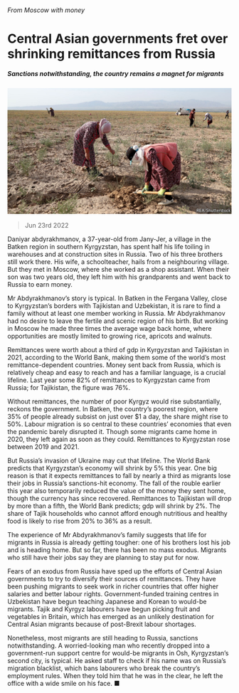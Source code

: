 ###### From Moscow with money

# Central Asian governments fret over shrinking remittances from Russia 

##### Sanctions notwithstanding, the country remains a magnet for migrants 

![image](images/20220625_ASP501.jpg) 

> Jun 23rd 2022 

Daniyar abdyrakhmanov, a 37-year-old from Jany-Jer, a village in the Batken region in southern Kyrgyzstan, has spent half his life toiling in warehouses and at construction sites in Russia. Two of his three brothers still work there. His wife, a schoolteacher, hails from a neighbouring village. But they met in Moscow, where she worked as a shop assistant. When their son was two years old, they left him with his grandparents and went back to Russia to earn money. 

Mr Abdyrakhmanov’s story is typical. In Batken in the Fergana Valley, close to Kyrgyzstan’s borders with Tajikistan and Uzbekistan, it is rare to find a family without at least one member working in Russia. Mr Abdyrakhmanov had no desire to leave the fertile and scenic region of his birth. But working in Moscow he made three times the average wage back home, where opportunities are mostly limited to growing rice, apricots and walnuts. 

Remittances were worth about a third of gdp in Kyrgyzstan and Tajikistan in 2021, according to the World Bank, making them some of the world’s most remittance-dependent countries. Money sent back from Russia, which is relatively cheap and easy to reach and has a familiar language, is a crucial lifeline. Last year some 82% of remittances to Kyrgyzstan came from Russia; for Tajikistan, the figure was 76%. 

Without remittances, the number of poor Kyrgyz would rise substantially, reckons the government. In Batken, the country’s poorest region, where 35% of people already subsist on just over $1 a day, the share might rise to 50%. Labour migration is so central to these countries’ economies that even the pandemic barely disrupted it. Though some migrants came home in 2020, they left again as soon as they could. Remittances to Kyrgyzstan rose between 2019 and 2021. 

But Russia’s invasion of Ukraine may cut that lifeline. The World Bank predicts that Kyrgyzstan’s economy will shrink by 5% this year. One big reason is that it expects remittances to fall by nearly a third as migrants lose their jobs in Russia’s sanctions-hit economy. The fall of the rouble earlier this year also temporarily reduced the value of the money they sent home, though the currency has since recovered. Remittances to Tajikistan will drop by more than a fifth, the World Bank predicts; gdp will shrink by 2%. The share of Tajik households who cannot afford enough nutritious and healthy food is likely to rise from 20% to 36% as a result.

The experience of Mr Abdyrakhmanov’s family suggests that life for migrants in Russia is already getting tougher: one of his brothers lost his job and is heading home. But so far, there has been no mass exodus. Migrants who still have their jobs say they are planning to stay put for now. 

Fears of an exodus from Russia have sped up the efforts of Central Asian governments to try to diversify their sources of remittances. They have been pushing migrants to seek work in richer countries that offer higher salaries and better labour rights. Government-funded training centres in Uzbekistan have begun teaching Japanese and Korean to would-be migrants. Tajik and Kyrgyz labourers have begun picking fruit and vegetables in Britain, which has emerged as an unlikely destination for Central Asian migrants because of post-Brexit labour shortages.

Nonetheless, most migrants are still heading to Russia, sanctions notwithstanding. A worried-looking man who recently dropped into a government-run support centre for would-be migrants in Osh, Kyrgyzstan’s second city, is typical. He asked staff to check if his name was on Russia’s migration blacklist, which bans labourers who break the country’s employment rules. When they told him that he was in the clear, he left the office with a wide smile on his face. ■

